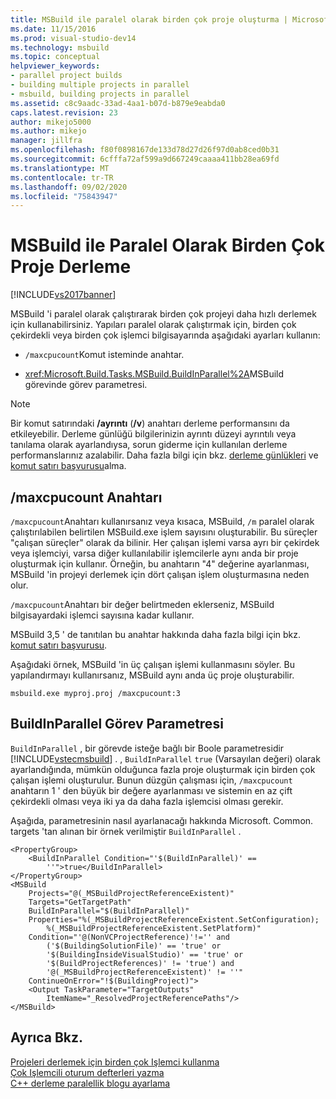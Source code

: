 ```yaml
---
title: MSBuild ile paralel olarak birden çok proje oluşturma | Microsoft Docs
ms.date: 11/15/2016
ms.prod: visual-studio-dev14
ms.technology: msbuild
ms.topic: conceptual
helpviewer_keywords:
- parallel project builds
- building multiple projects in parallel
- msbuild, building projects in parallel
ms.assetid: c8c9aadc-33ad-4aa1-b07d-b879e9eabda0
caps.latest.revision: 23
author: mikejo5000
ms.author: mikejo
manager: jillfra
ms.openlocfilehash: f80f0898167de133d78d27d26f97d0ab8ced0b31
ms.sourcegitcommit: 6cfffa72af599a9d667249caaaa411bb28ea69fd
ms.translationtype: MT
ms.contentlocale: tr-TR
ms.lasthandoff: 09/02/2020
ms.locfileid: "75843947"
---
```

# <a name="building-multiple-projects-in-parallel-with-msbuild"></a>MSBuild ile Paralel Olarak Birden Çok Proje Derleme
[!INCLUDE[vs2017banner](../includes/vs2017banner.md)]

MSBuild 'i paralel olarak çalıştırarak birden çok projeyi daha hızlı derlemek için kullanabilirsiniz. Yapıları paralel olarak çalıştırmak için, birden çok çekirdekli veya birden çok işlemci bilgisayarında aşağıdaki ayarları kullanın:  
  
- `/maxcpucount`Komut isteminde anahtar.  
  
- <xref:Microsoft.Build.Tasks.MSBuild.BuildInParallel%2A>MSBuild görevinde görev parametresi.  
  
> [!NOTE]
> Bir komut satırındaki **/ayrıntı** (**/v**) anahtarı derleme performansını da etkileyebilir. Derleme günlüğü bilgilerinizin ayrıntı düzeyi ayrıntılı veya tanılama olarak ayarlandıysa, sorun giderme için kullanılan derleme performanslarınız azalabilir. Daha fazla bilgi için bkz. [derleme günlükleri](../msbuild/obtaining-build-logs-with-msbuild.md) ve [komut satırı başvurusu](../msbuild/msbuild-command-line-reference.md)alma.  
  
## <a name="maxcpucount-switch"></a>/maxcpucount Anahtarı  
 `/maxcpucount`Anahtarı kullanırsanız veya kısaca, MSBuild, `/m` paralel olarak çalıştırılabilen belirtilen MSBuild.exe işlem sayısını oluşturabilir. Bu süreçler "çalışan süreçler" olarak da bilinir. Her çalışan işlemi varsa ayrı bir çekirdek veya işlemciyi, varsa diğer kullanılabilir işlemcilerle aynı anda bir proje oluşturmak için kullanır. Örneğin, bu anahtarın "4" değerine ayarlanması, MSBuild 'in projeyi derlemek için dört çalışan işlem oluşturmasına neden olur.  
  
 `/maxcpucount`Anahtarı bir değer belirtmeden eklerseniz, MSBuild bilgisayardaki işlemci sayısına kadar kullanır.  
  
 MSBuild 3,5 ' de tanıtılan bu anahtar hakkında daha fazla bilgi için bkz. [komut satırı başvurusu](../msbuild/msbuild-command-line-reference.md).  
  
 Aşağıdaki örnek, MSBuild 'in üç çalışan işlemi kullanmasını söyler. Bu yapılandırmayı kullanırsanız, MSBuild aynı anda üç proje oluşturabilir.  
  
```  
msbuild.exe myproj.proj /maxcpucount:3  
```  
  
## <a name="buildinparallel-task-parameter"></a>BuildInParallel Görev Parametresi  
 `BuildInParallel` , bir görevde isteğe bağlı bir Boole parametresidir [!INCLUDE[vstecmsbuild](../includes/vstecmsbuild-md.md)] . , `BuildInParallel` `true` (Varsayılan değeri) olarak ayarlandığında, mümkün olduğunca fazla proje oluşturmak için birden çok çalışan işlemi oluşturulur. Bunun düzgün çalışması için, `/maxcpucount` anahtarın 1 ' den büyük bir değere ayarlanması ve sistemin en az çift çekirdekli olması veya iki ya da daha fazla işlemcisi olması gerekir.  
  
 Aşağıda, parametresinin nasıl ayarlanacağı hakkında Microsoft. Common. targets 'tan alınan bir örnek verilmiştir `BuildInParallel` .  
  
```  
<PropertyGroup>  
    <BuildInParallel Condition="'$(BuildInParallel)' ==   
        ''">true</BuildInParallel>  
</PropertyGroup>  
<MSBuild  
    Projects="@(_MSBuildProjectReferenceExistent)"  
    Targets="GetTargetPath"  
    BuildInParallel="$(BuildInParallel)"  
    Properties="%(_MSBuildProjectReferenceExistent.SetConfiguration);   
        %(_MSBuildProjectReferenceExistent.SetPlatform)"  
    Condition="'@(NonVCProjectReference)'!='' and   
        ('$(BuildingSolutionFile)' == 'true' or   
        '$(BuildingInsideVisualStudio)' == 'true' or   
        '$(BuildProjectReferences)' != 'true') and     
        '@(_MSBuildProjectReferenceExistent)' != ''"  
    ContinueOnError="!$(BuildingProject)">  
    <Output TaskParameter="TargetOutputs"   
        ItemName="_ResolvedProjectReferencePaths"/>  
</MSBuild>  
```  
  
## <a name="see-also"></a>Ayrıca Bkz.  
 [Projeleri derlemek için birden çok Işlemci kullanma](../msbuild/using-multiple-processors-to-build-projects.md)   
 [Çok Işlemcili oturum defterleri yazma](../msbuild/writing-multi-processor-aware-loggers.md)   
 [C++ derleme paralellik blogu ayarlama](https://blogs.msdn.com/b/visualstudio/archive/2010/03/08/tuning-c-build-parallelism-in-vs2010.aspx)
